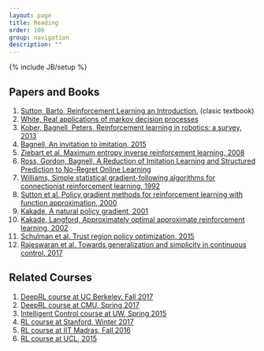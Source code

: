 ```yaml
---
layout: page
title: Reading
order: 100
group: navigation
description: ""
---
```

{% include JB/setup %}

## Papers and Books
1. [Sutton, Barto, Reinforcement Learning an Introduction.](http://incompleteideas.net/book/bookdraft2017nov5.pdf) (clasic textbook)
2. [White, Real applications of markov decision processes](http://www.it.uu.se/edu/course/homepage/aism/st11/MDPApplications1.pdf)
3. [Kober, Bagnell, Peters, Reinforcement learning in robotics: a survey, 2013](http://repository.cmu.edu/cgi/viewcontent.cgi?article=2134&context=robotics)
4. [Bagnell, An invitation to imitation, 2015](https://www.ri.cmu.edu/pub_files/2015/3/InvitationToImitation_3_1415.pdf)
5. [Ziebart et al. Maximum entropy inverse reinforcement learning, 2008](http://www.aaai.org/Papers/AAAI/2008/AAAI08-227.pdf)
6. [Ross, Gordon, Bagnell, A Reduction of Imitation Learning and Structured Prediction to No-Regret Online Learning](http://proceedings.mlr.press/v15/ross11a/ross11a.pdf)
7. [Williams, Simple statistical gradient-following algorithms for connectionist reinforcement learning, 1992](http://www-anw.cs.umass.edu/~barto/courses/cs687/williams92simple.pdf)
8. [Sutton et al. Policy gradient methods for reinforcement learning with function approximation, 2000](http://papers.nips.cc/paper/1713-policy-gradient-methods-for-reinforcement-learning-with-function-approximation.pdf)
9. [Kakade, A natural policy gradient, 2001](http://papers.nips.cc/paper/2073-a-natural-policy-gradient.pdf)
10. [Kakade, Langford, Approximately optimal approximate reinforcement learning, 2002](https://pdfs.semanticscholar.org/d2cb/af44e6f508717890402a55d210a880d16a66.pdf)
11. [Schulman et al. Trust region policy optimization, 2015](http://proceedings.mlr.press/v37/schulman15.pdf)
12. [Rajeswaran et al. Towards generalization and simplicity in continuous control, 2017](https://arxiv.org/abs/1703.02660)

## Related Courses
1. [DeepRL course at UC Berkeley, Fall 2017](http://rll.berkeley.edu/deeprlcourse/)
2. [DeepRL course at CMU, Spring 2017](https://katefvision.github.io/)
3. [Intelligent Control course at UW, Spring 2015](https://homes.cs.washington.edu/~todorov/courses/amath579/index.html)
4. [RL course at Stanford, Winter 2017](http://web.stanford.edu/class/cs234/index.html)
5. [RL course at IIT Madras, Fall 2016](http://nptel.ac.in/courses/106106143/)
6. [RL course at UCL, 2015](http://www0.cs.ucl.ac.uk/staff/d.silver/web/Teaching.html)